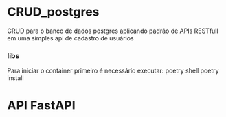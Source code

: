# CRUD_postgres
CRUD para o banco de dados postgres aplicando padrão de APIs RESTfull em uma simples api de cadastro de usuários

### libs
Para iniciar o container primeiro é necessário executar:
poetry shell
poetry install

# API FastAPI 

